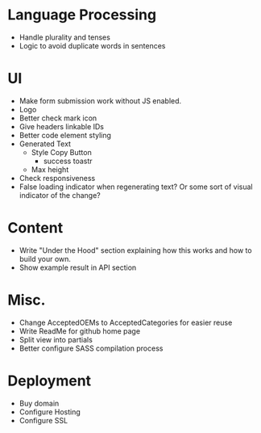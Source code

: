 # Language Processing
- Handle plurality and tenses
- Logic to avoid duplicate words in sentences

# UI
- Make form submission work without JS enabled.
- Logo
- Better check mark icon
- Give headers linkable IDs
- Better code element styling
- Generated Text
    - Style Copy Button
        - success toastr
    - Max height
- Check responsiveness
- False loading indicator when regenerating text? Or some sort of visual indicator of the change?

# Content
- Write "Under the Hood" section explaining how this works and how to build your own.
- Show example result in API section

# Misc.
- Change AcceptedOEMs to AcceptedCategories for easier reuse
- Write ReadMe for github home page
- Split view into partials
- Better configure SASS compilation process

# Deployment
- Buy domain
- Configure Hosting
- Configure SSL